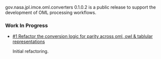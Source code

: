 gov.nasa.jpl.imce.oml.converters 0.1.0.2 is a public release 
to support the development of OML processing workflows.

### Work In Progress

- [#1 Refactor the conversion logic for parity across oml, owl & tablular representations](https://github.com/JPL-IMCE/gov.nasa.jpl.imce.oml.converters/issues/1)

  Initial refactoring.